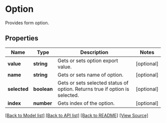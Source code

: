 ﻿# Option
Provides form option.

## Properties
Name | Type | Description | Notes
------------ | ------------- | ------------- | -------------
**value** | **string** | Gets or sets option export value. | [optional]
**name** | **string** | Gets or sets name of option. | [optional]
**selected** | **boolean** | Gets or sets selected status of option. Returns true if option is selected. | [optional]
**index** | **number** | Gets index of the option.  | [optional]

[[Back to Model list]](../README.md#documentation-for-models) [[Back to API list]](../README.md#documentation-for-api-endpoints) [[Back to README]](../README.md) [[View Source]](../src/models/option.ts)

